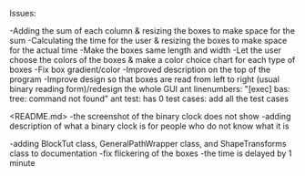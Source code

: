 Issues:

<Enhancement>
-Adding the sum of each column & resizing the boxes to make space for the sum
-Calculating the time for the user & resizing the boxes to make space for the actual time
-Make the boxes same length and width
-Let the user choose the colors of the boxes & make a color choice chart for each type of boxes
-Fix box gradient/color
-Improved description on the top of the program
-Improve design so that boxes are read from left to right (usual binary reading form)/redesign the whole GUI

<Ant>
ant linenumbers: "[exec] bas: tree: command not found"
ant test: has 0 test cases: add all the test cases

<README.md> 
-the screenshot of the binary clock does not show
-adding description of what a binary clock is for people who do not know what it is

<Documentation>
-adding BlockTut class, GeneralPathWrapper class, and ShapeTransforms class to documentation

<Bugs>
-fix flickering of the boxes
-the time is delayed by 1 minute


